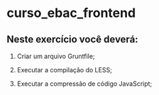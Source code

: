 # curso_ebac_frontend

## Neste exercício você deverá:

1) Criar um arquivo Gruntfile;

2) Executar a compilação do LESS;

3) Executar a compressão de código JavaScript;